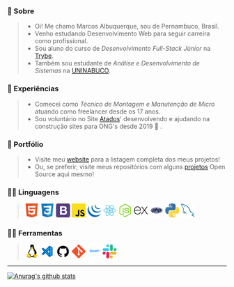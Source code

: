 ###  🦸 Sobre

> * Oi! Me chamo Marcos Albuquerque, sou de Pernambuco, Brasil.
> * Venho estudando Desenvolvimento Web para seguir carreira como profissional.
> * Sou aluno do curso de *Desenvolvimento Full-Stack Júnior* na [Trybe](https://www.betrybe.com/).
> * Também sou estudante de *Análise e Desenvolvimento de Sistemas* na [UNINABUCO](https://graduacao.uninabuco.digital/).

### 💾 Experiências
> * Comecei como *Técnico de Montagem e Manutenção de Micro* atuando como freelancer desde os 17 anos.
> * Sou voluntário no Site [Atados](https://www.atados.com.br/)' desenvolvendo e ajudando na construção sites para ONG's desde 2019 :clap: .

### 📑 Portfólio
> * Visite meu [website](http://marcosdevmaster.rf.gd/) para a listagem completa dos meus projetos!
> * Ou, se preferir, visite meus repositórios com alguns [projetos](https://github.com/MarcosAlbuquerque?tab=repositories) Open Source aqui mesmo!


### 👨‍💻 Linguagens
> ![HTML5](html.png "HTML5")
> ![CSS3](css3.png "CSS3")
> ![Bootstrap](bootstrap4.png "Bootstrap")
> ![JavaScript](javascript.png "JavaScript")
> ![jQuery](jquery.png "jQuery")
> ![React](react.png "React")
> ![NodeJS](node-js.png "NodeJS")
> ![ExpressJS](express.png "ExpressJS")
> ![PHP](php.png "PHP")
> ![Python](python.png "Python")
> ![MySQL](mysql.png "MySQL")

### 👨‍💻 Ferramentas
> ![Linux](linux.png "Linux")
> ![Visual Studio Code](vscode.png "Visual Studio Code")
> ![GitHub](github.png "GitHub")
> ![git](git.png "git")
> ![Zoom](zoom.png "Zoom")
> ![Slack](slack.png "Slack")

---

[![Anurag's github stats](https://github-readme-stats.vercel.app/api?username=marcosalbuquerque&show_icons=true&theme=onedark&locale=pt-br)](https://github.com/anuraghazra/github-readme-stats)
